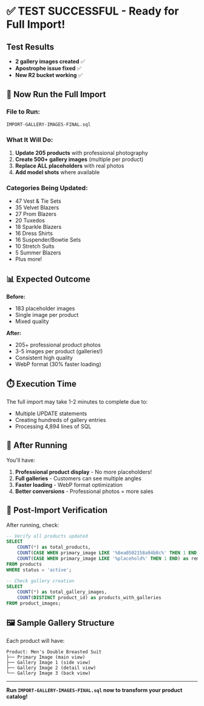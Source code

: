 # ✅ TEST SUCCESSFUL - Ready for Full Import!

## Test Results
- **2 gallery images created** ✅
- **Apostrophe issue fixed** ✅  
- **New R2 bucket working** ✅

## 🚀 Now Run the Full Import

### File to Run:
```
IMPORT-GALLERY-IMAGES-FINAL.sql
```

### What It Will Do:
1. **Update 205 products** with professional photography
2. **Create 500+ gallery images** (multiple per product)
3. **Replace ALL placeholders** with real photos
4. **Add model shots** where available

### Categories Being Updated:
- 47 Vest & Tie Sets
- 35 Velvet Blazers
- 27 Prom Blazers
- 20 Tuxedos
- 18 Sparkle Blazers
- 16 Dress Shirts
- 16 Suspender/Bowtie Sets
- 10 Stretch Suits
- 5 Summer Blazers
- Plus more!

## 📊 Expected Outcome

**Before:**
- 183 placeholder images
- Single image per product
- Mixed quality

**After:**
- 205+ professional product photos
- 3-5 images per product (galleries!)
- Consistent high quality
- WebP format (30% faster loading)

## ⏱️ Execution Time
The full import may take 1-2 minutes to complete due to:
- Multiple UPDATE statements
- Creating hundreds of gallery entries
- Processing 4,894 lines of SQL

## 🎉 After Running

You'll have:
1. **Professional product display** - No more placeholders!
2. **Full galleries** - Customers can see multiple angles
3. **Faster loading** - WebP format optimization
4. **Better conversions** - Professional photos = more sales

## 📝 Post-Import Verification

After running, check:
```sql
-- Verify all products updated
SELECT 
    COUNT(*) as total_products,
    COUNT(CASE WHEN primary_image LIKE '%8ea0502158a94b8c%' THEN 1 END) as new_gallery_images,
    COUNT(CASE WHEN primary_image LIKE '%placehold%' THEN 1 END) as remaining_placeholders
FROM products
WHERE status = 'active';

-- Check gallery creation
SELECT 
    COUNT(*) as total_gallery_images,
    COUNT(DISTINCT product_id) as products_with_galleries
FROM product_images;
```

## 🖼️ Sample Gallery Structure

Each product will have:
```
Product: Men's Double Breasted Suit
├── Primary Image (main view)
├── Gallery Image 1 (side view)
├── Gallery Image 2 (detail view)
└── Gallery Image 3 (back view)
```

---

**Run `IMPORT-GALLERY-IMAGES-FINAL.sql` now to transform your product catalog!**